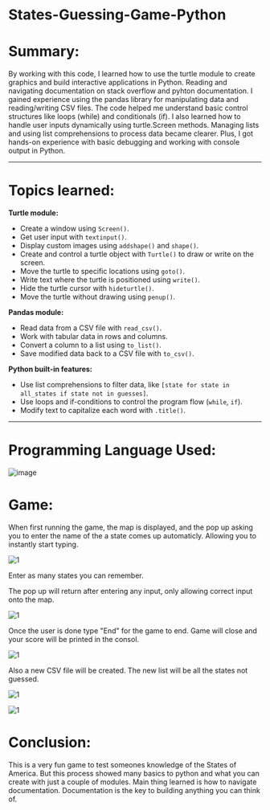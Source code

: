# States-Guessing-Game-Python


# Summary:

By working with this code, I learned how to use the turtle module to create graphics and build interactive applications in Python. Reading and navigating documentation on stack overflow and pyhton documentation. I gained experience using the pandas library for manipulating data and reading/writing CSV files. The code helped me understand basic control structures like loops (while) and conditionals (if). I also learned how to handle user inputs dynamically using turtle.Screen methods. Managing lists and using list comprehensions to process data became clearer. Plus, I got hands-on experience with basic debugging and working with console output in Python.

------------------------------------------------------------------------------------------------------------------------------------------------------------------------------------------------------------------------------------------------------------------------------

# Topics learned:

**Turtle module:**
- Create a window using `Screen()`.
- Get user input with `textinput()`.
- Display custom images using `addshape()` and `shape()`.
- Create and control a turtle object with `Turtle()` to draw or write on the screen.
- Move the turtle to specific locations using `goto()`.
- Write text where the turtle is positioned using `write()`.
- Hide the turtle cursor with `hideturtle()`.
- Move the turtle without drawing using `penup()`.

**Pandas module:**
- Read data from a CSV file with `read_csv()`.
- Work with tabular data in rows and columns.
- Convert a column to a list using `to_list()`.
- Save modified data back to a CSV file with `to_csv()`.

**Python built-in features:**
- Use list comprehensions to filter data, like `[state for state in all_states if state not in guesses]`.
- Use loops and if-conditions to control the program flow (`while`, `if`).
- Modify text to capitalize each word with `.title()`.

------------------------------------------------------------------------------------------------------------------------------------------------------------------------------------------------------------------------------------------------------------------------------

# Programming Language Used:
![image](https://github.com/user-attachments/assets/6b2857dc-8c3f-44ce-856b-cce4bee96af7)

# Game:

When first running the game, the map is displayed, and the pop up asking you to enter the name of the a state comes up automaticly. Allowing you to instantly start typing.

![1](https://github.com/user-attachments/assets/97e5191e-78b5-4f31-ae78-6e937f62936f)

Enter as many states you can remember.

The pop up will return after entering any input, only allowing correct input onto the map.

![1](https://github.com/user-attachments/assets/bb04fac8-4449-42bc-988e-5d517eeb8a7f)

Once the user is done type "End" for the game to end. Game will close and your score will be printed in the consol.

![1](https://github.com/user-attachments/assets/bbecec0a-94ca-4826-9fcd-1c028c0dfbe6)

Also a new CSV file will be created. The new list will be all the states not guessed.

![1](https://github.com/user-attachments/assets/0f5931bb-41da-4672-9446-a4919ad29233)

![1](https://github.com/user-attachments/assets/b5cb02a6-e724-4ce9-a385-c33d84341403)

# Conclusion:

This is a very fun game to test someones knowledge of the States of America. But this process showed many basics to python and what you can create with just a couple of modules. Main thing learned is how to navigate documentation. Documentation is the key to building anything you can think of. 







